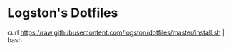 # Logston's Dotfiles

curl https://raw.githubusercontent.com/logston/dotfiles/master/install.sh | bash

